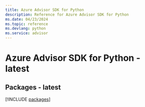 ```yaml
---
title: Azure Advisor SDK for Python
description: Reference for Azure Advisor SDK for Python
ms.date: 04/23/2024
ms.topic: reference
ms.devlang: python
ms.service: advisor
---
```

# Azure Advisor SDK for Python - latest
## Packages - latest
[!INCLUDE [packages](advisor-index.md)]